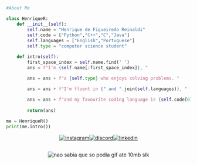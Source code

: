 <h2></h2>

```python
#About Me

class HenriqueR:
    def __init__(self):
        self.name = "Henrique de Figueiredo Reinaldi"
        self.code = ["Python","C++","C","Java"] 
        self.languages = ["English","Portuguese"]
        self.type = "computer science student"
        
    def intro(self):
        first_space_index = self.name.find(' ')
        ans = f"I'm {self.name[:first_space_index]}, "

        ans = ans + f"a {self.type} who enjoys solving problems. "

        ans = ans + f"I'm fluent in {" and ".join(self.languages)}, "

        ans = ans + f"and my favourite coding language is {self.code[0]}."
        
        return(ans)
    
me = HenriqueR()
print(me.intro())
```

<div align="center">
<p><a target="_blank" href="https://www.instagram.com/henrique_reinaldi" style="display: inline-block;"><img src="https://img.shields.io/badge/-Instagram-%23044F88?style=for-the-badge&logo=instagram" alt="instagram" /></a><a target="_blank" href="https://discord.com/users/345917375519916034" style="display: inline-block;"><img src="https://img.shields.io/badge/-Discord-%23424549?style=for-the-badge&logo=discord&logoColor=white" alt="discord" /></a><a target="_blank" href="https://www.linkedin.com/in/henrique-reinaldi-4aa720364/" style="display: inline-block;"><img src="https://img.shields.io/badge/-linkedin-%23044F88?style=for-the-badge" alt="linkedin" /></a></p>
</div>

<h2></h2>
<div align="center"><img alaing=center alt="nao sabia que so podia gif ate 10mb slk" src="https://github.com/user-attachments/assets/0d25b710-07ee-42ab-9fb7-70406f0b1883"/></div>

